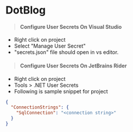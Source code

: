 # DotBlog

> #### Configure User Secrets On Visual Studio

- Right click on project
- Select "Manage User Secret"
- "secrets.json" file should open in vs editor.
> #### Configure User Secrets On JetBrains Rider
- Right click on project
- Tools > .NET User Secrets
- Following is sample snippet for project

```json
{
  "ConnectionStrings": {
    "SqlConnection": "<connection string>"
  }
}
```
